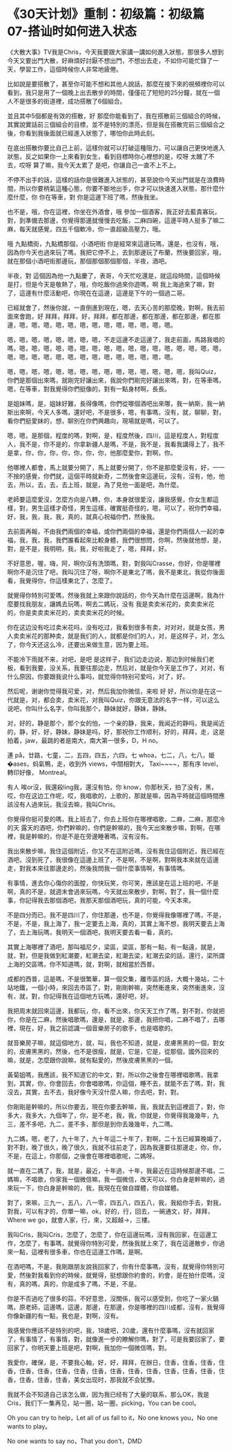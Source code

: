 # 《30天计划》重制：初级篇：初级篇07-搭讪时如何进入状态

《大散大事》TV我是Chris，今天我要跟大家講一講如何進入狀態，那很多人想到今天又要出門大散，好麻煩好討厭不想出門，不想出去走，不如你可能忙錄了一天，學習工作，這個時候你人非常地疲倦。

比如說是要搭散了，甚至你可能不想和其他人說話，那麼在接下來的視頻裡你可以看到，我只是用了一個晚上出去散步的時間，僅僅花了短短的25分鐘，就在一個人不是很多的街道裡，成功搭散了6個組合。

並且其中5個都是有效的搭散，好 那麼你能看到了，我在搭散前三個組合的時候，其實說實話前三個組合的目標，並不是特別的漂亮，但是我在搭散完前三個組合之後，你看到我後面就已經進入狀態了，哪怕你此時此刻。

在底出搭散你要比自己上前，這樣你就可以打破這種阻力，可以讓自己更快地進入狀態，反之如果你一上來看到女生，看到目標時你心裡想的是，哎呀 太醜了不去，哎呀 算了嘛，我今天太累了 是吧，你讓自己一直不上不上。

不停不出手的話，這樣的話你是很難進入狀態的，甚至說你今天出門就是在浪費時間，所以你要柄氣這種心態，你要不斷地出手，你才可以快速進入狀態，那什麼什麼什麼，你 你在等車，對 你是這邊下班了嗎，然後我坐。

也不是，哦，你在這裡，你坐在外酒會，哦 參加一個酒客，我正好去藍貴寡玩，對，到準備去那邊，你覺得那邊就慢慢去吃飯，二麻四碗，這邊平時人挺多了嘛二麻，每天就感覺，四五千個軟冷，你一直超級高壓力，哦。

哦 九點橋街，九點橋那個，小酒吧街 你是經常來這邊玩嗎，還是，也沒有，哦，因為你今天也過來玩了嗎，我把它停不上，去到那邊玩了布蘭，然後要回家，哦，就在那個小酒吧街那邊玩，那個那個那個那個，半夜，酒吧。

半夜，對 這個因為他一九點慶了，表哥，今天忙吃還是，就這段時間，這個時候是打，但是今天是敬熱了，哦，你吃飯你過來你遊嗎，啊 我上海過來了嘛，對了，這邊有什麼活動吧，你現在在這邊，這邊是下午的一個過二哥。

已經就會了，然後你就，一直倒進到現在，嗯，去天心苦的那麼晚，對啊，我去前面來會跑，好 拜拜，拜拜，好，拜拜，都在那邊，都在那邊，都在那邊，都在那邊，嗯，嗯，嗯，嗯，嗯，嗯，嗯，嗯，嗯，嗯，嗯，嗯，嗯。

嗯，嗯，嗯，嗯，嗯，嗯，嗯，嗯，不走這邊不走這邊了，我走前面，馬路我唱的嗎，嗯，嗯，嗯，嗯，嗯，嗯，嗯，嗯，嗯，嗯，嗯，嗯，嗯，嗯，嗯，嗯，嗯，嗯，嗯，嗯，嗯，嗯，嗯，嗯，嗯，嗯，嗯，嗯，嗯，嗯，嗯。

嗯，嗯，嗯，嗯，嗯，嗯，嗯，嗯，嗯，嗯，嗯，嗯，嗯，嗯，嗯，我叫Quiz，你們是那個出來嗎，就剛完好讓出來，我說你們剛完好讓出來嗎，對，在等車嗎，嗯，在等車，對我覺得你們挺像的，對有一點身材啊，長長。

是姐妹嗎，是，姐妹好難，長得像嗎，你們從哪個酒吧出來哪，我一納斯，我一納斯出來啊，今天人多嗎，還好吧，不是很多，嗯，有事嗎，沒有，就，聊聊，對，看你們挺愛妹的，想，聊別在你們興趣向，現場就是嗎，可以了。

嗯，嗯，是那個，程度的嗎，對啊，是，程度然後，四川，這是程度人，對程度人，我不是，你不是的，你拿新疆人是嗎，不是，我不是，我看我講得上了，我不是拿，你，你，你，你，你，你，你，他那麼愛你，對啊，你。

他哪裡人都會，馬上就要分開了，馬上就要分開了，你不是那麼愛沒有，好，一一不捨的感覺，你們就，這個平時就新奇，二然後會來這邊玩，沒有，沒有，他，他去，所以，去，去，去上班，就是，為了見他一面是吧，為什麼。

老師要這麼愛沒，怎麼方向是八轉，你，本身就很愛沒，讓我感覺，你女生都這樣，對，男生這樣才奇怪，男生這樣，確實挺奇怪的，嗯，可以了，祝你們幸福，好，我，我，我，我，真的，就真心祝福你們，然後我。

去前面再報，不由我們兩個的幸福，或你們兩個的幸福，還是你們兩個人一起的幸福，我，我，我，我們誰看起來比較身體，我們很想問，你啊，然後就他想，是，對，是不是，我明明，我，我，好啦我走了，嗯，拜拜，好。

不好意思，喔，嗨，阿，啊你沒有洗頭嗎，對，對我叫Crasse，你好，你是哪裡啊你不是沉住了吧，我叫沉住了呀，啊你不是東北了嗎，我不是東北，我從你後面看，我覺得你，你這樣東北了，怎麼了。

就覺得你特別可愛嗎，然後我就上來跟你說話的，你今天為什麼在這邊啊，我為什麼要找我朋友，讓媽去玩嗎，啊去二媽玩，没有 我是卖卖米花的，卖卖卖米花的，你是卖卖卖米花的，卖卖卖米花的时候。

你在这边没有吃过卖米花吗，没有吃过，我看到很多有卖，对对对，就是女孩，男人卖卖米花的那种卖，就是我们的人，就都是你们的人，对，是这样子，对，怎么了，你今天还这么冷，还要出来做生意，因为要上班。

不能冷下雨就不来，对吧，是吧 是这样子，我们边走边说，那边到时候我们老板，看到我要，没关系，我要往那边走，然后对，就是你今天是工作了，对对，有什么原因，你要跟我说什么事吗，就觉得你特别可爱吗，对了，好。

然后呢，谢谢你觉得我可爱，对，然后我加你微信，来啦 好 好，所以你是在这一代就是，对，都会卖，卖米花，对我叫Quiz，你跟无意法的名字一样，可以这么说吧，你叫什么名字，你叫我那个，静妹就好，静妹，静妹。

对，好的，静是那个，那个女的怕，一个亲的静，我来，我闻近的静吗，我是闻近的，静，好，好，静妹，静妹是吗，好，那祝你工作顺利，好的，拜拜，走，这是拍着，jaw，最跳的者是南大，南大第一很多，D，H no。

連 på，廿路，七童，二，五四，四五，六四，七 whoa，七二，八，七八，姫�ases，蚂氣鴨，走，收到外 views，中間相對大， Taxi~~~~，那有序 level，轉印好像， Montreal。

有人 唉or沒，我還殺ling我，還沒有怕，你 know，你那秋天，拍了没有，黑，哎，你在这边工作呢，哎，我唱歌的，上歌的，那就是嘛，因為平時就這個時間應該沒有人過來玩，我沒去嘛，我叫Chris。

你覺得你挺可愛的嗎，我上班去了，你去上班你在哪裡唱歌，二麻，二麻，那麼冷的天 露天的酒吧，你們幹嘛的，你們是幹嘛的，我今天出來散步嘛，對啊，在哪裡，我是幹嘛的，你是不是在旁邊睡著嗎，沒有沒有。

我出來散步嘛，我住這個附近，你又不在這附近嗎，沒有我住這個附近，我已經在酒吧，沒到死了，我很像在這邊上班了，不是啊，不是啊，對啊我本來就在這邊走，對我本來往那邊走的，然後我問我一個什麼事情啊，有事情嗎。

有事情，進去你心傷你的面膛，你快玩笑，你可笑，應該是在這上班的吧，不是啊，真的不是，就週末會過來玩嗎，今天就出來散步，對啊，對了，我一個什麼事，你記得我去那個酒吧，我那天那個酒吧玩，真的可能，今天本來。

不是四分而已，我不是四川了，你住那邊，也不是，你覺得我像哪裡了嗎，不是，不是，不是，我上海了，我一定要去上海，真的，其實上海不想，我明天要去上海了，去上海玩嗎，我明天一個酒吧，我明天要去看一看，真的。

其實上海哪裡了酒吧，那叫福尼夕，梁區，梁區，那有一點，有一點遠，就是，就，對，但是我做到紅潮要，紅潮去梁，紅潮去梁，紅潮去梁的話，還行，梁所謂上海的交區嗎，你不知道嗎，就，對啊，就相當於西普。

成都的西普，這是嗎，不是很繁華，算一個交集，離市區的話，大概十幾站，二十站地鐵，一個小時，來回去市區了，對，剛剛幹嘛，突然衝進來，突然衝進來，沒有，就，對，你記得我在這個地方玩嗎，還好吧，好。

我把周末就回來這邊，我都玩，你，看不出來，你天天工作了嗎，對不對，你就把你，你是在二麻，然後唱歌嗎，還是，就是，那邊，我把你唱，二麻不唱了，去哪裡，現在，好，我之前認識一個音樂房子的歌手，也是唱歌的。

就音樂房子嘛，就這個地方，就，叫，我也不知道，就是，皮膚黑黑的一個，對女的，皮膚黑黑的，然後，也不是很瘦，就是，它是，它是，從那個，國外回來的嘛，就是，怎麼跟你說嘛，就有點愛的，然後皮膚黑黑的一個。

黃菊姐嗎，我應該，我不知道它的中文，對，所以你之後會在哪裡唱歌嗎，我拿到，其實，你，你會回去，你會唱歌嗎，你這個，睡不去，就能不去了嗎，對，我沒去，其實，去不去，我好像今天沒什麼人嘛，你去吧，對，對。

你剛剛是幹嘛的，所以你要去，現在你要去幹嘛，我，我就去到這裡逛了，對，你多大，我多大，九個年了，你，是不老，我，我，你就是，你覺得我幾幾年，九三，差不多吧，九二，差不多，那但是到你去幾幾年，九二嗎。

九二媽，嗯，老了，九十年了，九十年這二十年了，對啊，二十五已經算晚婚了，對不對，晚了很久，晚了很久，我就不往前走了，因為我還要往那邊走，你，你，不是，在這上，你那個，之後會在哪裡唱歌呢，二媽呀。

就一直在二媽了，我，就是，最近，十年過，十年，我最近在這時候那邊不唱，二媽嘛，不唱歌，你家我一個微信嘛，我一個微信，改天可以，你白身是幹嘛的，過來玩一下，你白身是幹嘛的，我，我現在在做自媒體，你自媒體。

對了，來嘛，三九一，五八，八一零，四五八，四五八，我，我給你手去，對我，對我，可以有才的，你單一嘛，ok，好的，行，回去，一碗通文，好，拜拜， Where we go，就會人家，行，來，又超越→，三樓。

我叫Cris，我叫Cris，怎麼了，怎麼了，你在這邊玩嗎，沒有我回家，在這邊工作，怎麼了，有事嗎，就覺得你特別可愛，然後我就上來了，我在這邊散步，你過來一點，這裡有很多車，你也在這邊工作嗎，是啊。

在酒吧嗎，不是，我剛跟朋友說我回家了，你有什麼事嗎，沒有，就覺得你特別可愛，然後對我看到你的時候，就覺得，挺想跟你約會的，約會，是在拍什麼嗎，沒有，真的嗎，真的，你是成多了嗎，不是，不是。

你是不否過吃了很多的蒜，不好意思，沒關係，我可以感受到，你吃了一家火鍋嗎，原老師，這邊嗎，這邊，那邊，在那邊，你是哪裡的四川成都，沒有，我覺得你像新疆的有一點，我也是，對啊，沒有。

我感覺你應該不是特別的吧，我，18歲吧，20歲，還有什麼事嗎，沒有就回家了，有事情了，有事情，對，就像進一步的瞭解你嗎，對了，可是我要回家了，要回家了，你明天要上班是吧，對啊，我加你一個微信嗎，對。

我愛你，確保，是，不要我心軸，好，好，拜拜，在辦日，住香，住香，住香，住香，住香，住香，住香，住香，住香，住香，住香，住香，住香，住香，住香，住香，住香，住香，住香，美女出现时，那我就不会犹豫。

我就不会不知道自己该怎么做，因为我已经有了大量的联系，那么OK，我是Cris，我们下一集再见，站一圈，站一圈，picking，You can be cool。

Oh you can try to help，Let all of us fall to it，No one knows you，No one wants to play。

No one wants to say no，That you don't，DMD